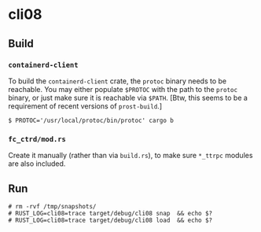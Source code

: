 # cli08

## Build

### `containerd-client`

To build the `containerd-client` crate, the `protoc` binary needs to be
reachable.
You may either populate `$PROTOC` with the path to the `protoc` binary, or just
make sure it is reachable via `$PATH`.
[Btw, this seems to be a requirement of recent versions of `prost-build`.]

```console
$ PROTOC='/usr/local/protoc/bin/protoc' cargo b
```

### `fc_ctrd/mod.rs`

Create it manually (rather than via `build.rs`), to make sure `*_ttrpc` modules
are also included.

## Run

```console
# rm -rvf /tmp/snapshots/
# RUST_LOG=cli08=trace target/debug/cli08 snap  && echo $?
# RUST_LOG=cli08=trace target/debug/cli08 load  && echo $?
```
